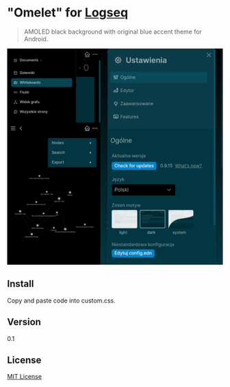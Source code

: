 # "Omelet" for [Logseq](http://logseq.com)

> AMOLED black background with original blue accent theme for Android.

![Screenshot](./screenshot.png)

## Install

Copy and paste code into custom.css.

## Version

0.1

## License

[MIT License](./LICENSE)
